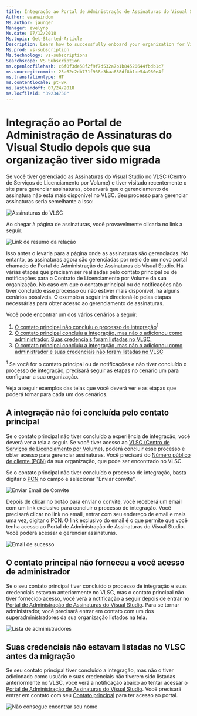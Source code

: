```yaml
---
title: Integração ao Portal de Administração de Assinaturas do Visual Studio depois que sua organização tiver sido migrada
Author: evanwindom
Ms.author: jaunger
Manager: evelynp
Ms.date: 07/12/2018
Ms.topic: Get-Started-Article
Description: Learn how to successfully onboard your organization for Visual Studio subscriptions after migrating to the administration portal.
Ms.prod: vs-subscription
Ms.technology: vs-subscriptions
Searchscope: VS Subscription
ms.openlocfilehash: c6f0f3de58f2f9f7d532a7b1b84520644fbdb1c7
ms.sourcegitcommit: 25a62c2db771f938e3baa658df8b1ae54a960e4f
ms.translationtype: HT
ms.contentlocale: pt-BR
ms.lasthandoff: 07/24/2018
ms.locfileid: "39234750"
---
```

# <a name="onboarding-to-the-visual-studio-subscriptions-administration-portal-after-your-organization-was-migrated"></a>Integração ao Portal de Administração de Assinaturas do Visual Studio depois que sua organização tiver sido migrada 

Se você tiver gerenciado as Assinaturas do Visual Studio no VLSC (Centro de Serviços de Licenciamento por Volume) e tiver visitado recentemente o site para gerenciar assinaturas, observará que o gerenciamento de assinatura não está mais disponível no VLSC. Seu processo para gerenciar assinaturas seria semelhante a isso:

![Assinaturas do VLSC](_img/post-migration-onboarding/vlsc-subscriptions.png)

Ao chegar à página de assinaturas, você provavelmente clicaria no link a seguir. 

![Link de resumo da relação](_img/post-migration-onboarding/relationship-summary-link.png)

Isso antes o levaria para a página onde as assinaturas são gerenciadas.   No entanto, as assinaturas agora são gerenciadas por meio de um novo portal chamado de Portal de Administração de Assinaturas do Visual Studio.  Há várias etapas que precisam ser realizadas pelo contato principal ou de notificações para o Contrato de Licenciamento por Volume da sua organização. No caso em que o contato principal ou de notificações não tiver concluído esse processo ou não estiver mais disponível, há alguns cenários possíveis. O exemplo a seguir irá direcioná-lo pelas etapas necessárias para obter acesso ao gerenciamento de assinaturas. 

Você pode encontrar um dos vários cenários a seguir:
1.  [O contato principal não concluiu o processo de integração](#Onboarding-not-completed-by-Primary-Contact)<sup>1</sup> 
2.  [O contato principal concluiu a integração, mas não o adicionou como administrador.  Suas credenciais foram listadas no VLSC.](#Primary-Contact-did-not-provide-you-administrator-access) 
3.  [O contato principal concluiu a integração, mas não o adicionou como administrador e suas credenciais não foram listadas no VLSC](#Your-credentials-were-not-listed-in-VLSC-prior-to-migration)  

<sup>1</sup> Se você for o contato principal ou de notificações e não tiver concluído o processo de integração, precisará seguir as etapas no cenário um para configurar a sua organização. 

Veja a seguir exemplos das telas que você deverá ver e as etapas que poderá tomar para cada um dos cenários. 

## <a name="onboarding-not-completed-by-primary-contact"></a>A integração não foi concluída pelo contato principal

Se o contato principal não tiver concluído a experiência de integração, você deverá ver a tela a seguir. Se você tiver acesso ao [VLSC (Centro de Serviços de Licenciamento por Volume)](https://www.microsoft.com/Licensing/servicecenter/default.aspx), poderá concluir esse processo e obter acesso para gerenciar assinaturas. Você precisará do [Número público de cliente (PCN)](find-pcn.md) da sua organização, que pode ser encontrado no VLSC. 

Se o contato principal não tiver concluído o processo de integração, basta digitar o [PCN](find-pcn.md) no campo e selecionar "Enviar convite". 

![Enviar Email de Convite](_img/post-migration-onboarding/send-invitation.png)

Depois de clicar no botão para enviar o convite, você receberá um email com um link exclusivo para concluir o processo de integração. Você precisará clicar no link no email, entrar com seu endereço de email e mais uma vez, digitar o PCN. O link exclusivo do email é o que permite que você tenha acesso ao Portal de Administração de Assinaturas do Visual Studio. Você poderá acessar e gerenciar assinaturas. 

![Email de sucesso](_img/post-migration-onboarding/email-success.png)


## <a name="primary-contact-did-not-provide-you-administrator-access"></a>O contato principal não forneceu a você acesso de administrador

Se o seu contato principal tiver concluído o processo de integração e suas credenciais estavam anteriormente no VLSC, mas o contato principal não tiver fornecido acesso, você verá a notificação a seguir depois de entrar no [Portal de Administração de Assinaturas do Visual Studio](https://manage.visualstudio.com/).  Para se tornar administrador, você precisará entrar em contato com um dos superadministradores da sua organização listados na tela.

![Lista de administradores](_img/post-migration-onboarding/admin-list.png)

## <a name="your-credentials-were-not-listed-in-vlsc-prior-to-migration"></a>Suas credenciais não estavam listadas no VLSC antes da migração

Se seu contato principal tiver concluído a integração, mas não o tiver adicionado como usuário e suas credenciais não tiverem sido listadas anteriormente no VLSC, você verá a notificação abaixo ao tentar acessar o [Portal de Administração de Assinaturas do Visual Studio](https://manage.visualstudio.com/). Você precisará entrar em contato com seu [Contato principal](find-primary-contact.md) para ter acesso ao portal. 

![Não consegue encontrar seu nome](_img/post-migration-onboarding/cant-find-you.png)